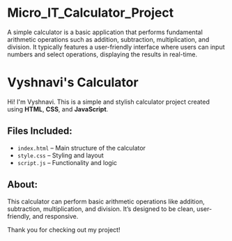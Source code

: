 # Micro_IT_Calculator_Project
A simple calculator is a basic application that performs fundamental arithmetic operations such as addition, subtraction, multiplication, and division. It typically features a user-friendly interface where users can input numbers and select operations, displaying the results in real-time.
# Vyshnavi's Calculator

Hi! I'm Vyshnavi. This is a simple and stylish calculator project created using **HTML**, **CSS**, and **JavaScript**.

## Files Included:
- `index.html` – Main structure of the calculator
- `style.css` – Styling and layout
- `script.js` – Functionality and logic

## About:
This calculator can perform basic arithmetic operations like addition, subtraction, multiplication, and division. It’s designed to be clean, user-friendly, and responsive.

Thank you for checking out my project!
